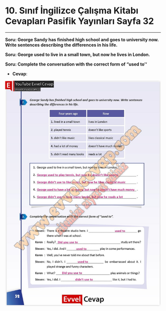 # 10. Sınıf İngilizce Çalışma Kitabı Cevapları Pasifik Yayınları Sayfa 32

---

**Soru: George Sandy has finished high school and goes to university now. Write sentences describing the differences in his life.**

**Soru: George used to live in a small town, but now he lives in London.**

**Soru: Complete the conversation with the correct form of “used to’‘**

-   **Cevap**:

![Image 1](./image_1.jpg)